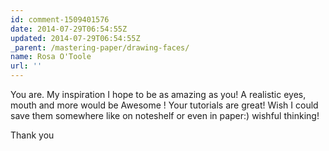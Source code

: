 ```yaml
---
id: comment-1509401576
date: 2014-07-29T06:54:55Z
updated: 2014-07-29T06:54:55Z
_parent: /mastering-paper/drawing-faces/
name: Rosa O'Toole
url: ''
---
```


You are. My inspiration I hope to be as amazing as you! A realistic eyes,
mouth and more would be Awesome ! Your tutorials are great! Wish I could save them
somewhere like on noteshelf or even in paper:) wishful thinking!

Thank you
